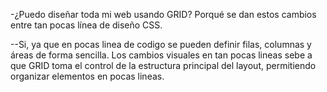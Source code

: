 
-¿Puedo diseñar toda mi web usando GRID? Porqué se dan estos cambios entre tan pocas línea
de diseño CSS.

--Si, ya que en pocas linea de codigo se pueden definir filas, columnas y áreas de forma sencilla.
Los cambios visuales en tan pocas lineas sebe a que GRID toma el control de la estructura principal del layout, permitiendo organizar elementos en pocas lineas.
